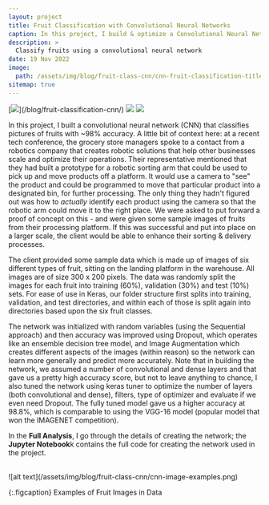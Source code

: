 ```yaml
---
layout: project
title: Fruit Classification with Convolutional Neural Networks
caption: In this project, I build & optimize a Convolutional Neural Network to classify images of fruits to help a grocery retailer enhance & scale their sorting & delivery processes. 
description: >
  Classify fruits using a convolutional neural network
date: 19 Nov 2022
image: 
  path: /assets/img/blog/fruit-class-cnn/cnn-fruit-classification-title-img.png
sitemap: true
---
```


[![](https://img.shields.io/badge/Read_Full_Analysis-blue?)](/blog/fruit-classification-cnn/)
[![](https://img.shields.io/badge/Jupyter-Open_Notebook-blue?logo=Jupyter)](https://github.com/ibiene-ds/enhancing-targeting-accuracy/blob/main/Enhancing%20Target.ipynb)
[![](https://img.shields.io/badge/GitHub-View_in_GitHub-blue?logo=GitHub)](https://github.com/ibiene-ds/fruit-classification-cnn)

In this project, I built a convolutional neural network (CNN) that classifies pictures of fruits with ~98% accuracy. A little bit of context here: at a recent tech conference, the grocery store managers spoke to a contact from a robotics company that creates robotic solutions that help other businesses scale and optimize their operations. Their representative mentioned that they had built a prototype for a robotic sorting arm that could be used to pick up and move products off a platform.  It would use a camera to "see" the product and could be programmed to move that particular product into a designated bin, for further processing. The only thing they hadn't figured out was how to *actually* identify each product using the camera so that the robotic arm could move it to the right place. We were asked to put forward a proof of concept on this - and were given some sample images of fruits from their processing platform. If this was successful and put into place on a larger scale, the client would be able to enhance their sorting & delivery processes.

The client provided some sample data which is made up of images of six different types of fruit, sitting on the landing platform in the warehouse. All images are of size 300 x 200 pixels. The data was randomly split the images for each fruit into training (60%), validation (30%) and test (10%) sets. For ease of use in Keras, our folder structure first splits into training, validation, and test directories, and within each of those is split again into directories based upon the six fruit classes.

The network was initialized with random variables (using the Sequential approach) and then accuracy was improved using Dropout, which operates like an ensemble decision tree model, and Image Augmentation which creates different aspects of the images (within reason) so the network can learn more generally and predict more accurately. Note that in building the network, we assumed a number of convolutional and dense layers and that gave us a pretty high accuracy score, but not to leave anything to chance, I also tuned the network using keras tuner to optimize the number of layers (both convolutional and dense), filters, type of optimizer and evaluate if we even need Dropout. The fully tuned model gave us a higher accuracy at 98.8%, which is comparable to using the VGG-16 model (popular model that won the IMAGENET competition). 

In the **Full Analysis**, I go through the details of creating the network; the **Jupyter Notebook**k contains the full code for creating the network used in the project. 


<br>
![alt text](/assets/img/blog/fruit-class-cnn/cnn-image-examples.png)

{:.figcaption}
Examples of Fruit Images in Data
<br>


